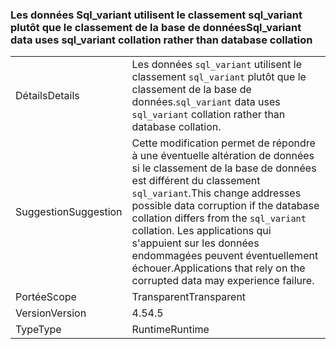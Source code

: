 ### <a name="sqlvariant-data-uses-sqlvariant-collation-rather-than-database-collation"></a><span data-ttu-id="a20e4-101">Les données Sql_variant utilisent le classement sql_variant plutôt que le classement de la base de données</span><span class="sxs-lookup"><span data-stu-id="a20e4-101">Sql_variant data uses sql_variant collation rather than database collation</span></span>

|   |   |
|---|---|
|<span data-ttu-id="a20e4-102">Détails</span><span class="sxs-lookup"><span data-stu-id="a20e4-102">Details</span></span>|<span data-ttu-id="a20e4-103">Les données <code>sql_variant</code> utilisent le classement <code>sql_variant</code> plutôt que le classement de la base de données.</span><span class="sxs-lookup"><span data-stu-id="a20e4-103"><code>sql_variant</code> data uses <code>sql_variant</code> collation rather than database collation.</span></span>|
|<span data-ttu-id="a20e4-104">Suggestion</span><span class="sxs-lookup"><span data-stu-id="a20e4-104">Suggestion</span></span>|<span data-ttu-id="a20e4-105">Cette modification permet de répondre à une éventuelle altération de données si le classement de la base de données est différent du classement <code>sql_variant</code>.</span><span class="sxs-lookup"><span data-stu-id="a20e4-105">This change addresses possible data corruption if the database collation differs from the <code>sql_variant</code> collation.</span></span> <span data-ttu-id="a20e4-106">Les applications qui s'appuient sur les données endommagées peuvent éventuellement échouer.</span><span class="sxs-lookup"><span data-stu-id="a20e4-106">Applications that rely on the corrupted data may experience failure.</span></span>|
|<span data-ttu-id="a20e4-107">Portée</span><span class="sxs-lookup"><span data-stu-id="a20e4-107">Scope</span></span>|<span data-ttu-id="a20e4-108">Transparent</span><span class="sxs-lookup"><span data-stu-id="a20e4-108">Transparent</span></span>|
|<span data-ttu-id="a20e4-109">Version</span><span class="sxs-lookup"><span data-stu-id="a20e4-109">Version</span></span>|<span data-ttu-id="a20e4-110">4.5</span><span class="sxs-lookup"><span data-stu-id="a20e4-110">4.5</span></span>|
|<span data-ttu-id="a20e4-111">Type</span><span class="sxs-lookup"><span data-stu-id="a20e4-111">Type</span></span>|<span data-ttu-id="a20e4-112">Runtime</span><span class="sxs-lookup"><span data-stu-id="a20e4-112">Runtime</span></span>|


